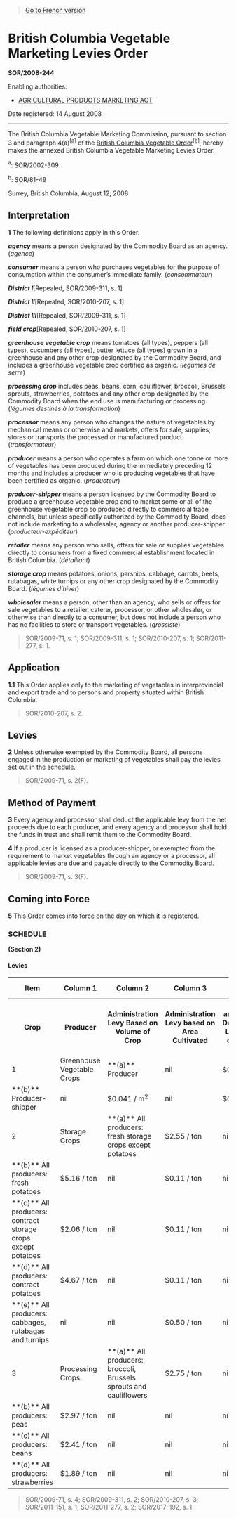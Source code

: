 > [Go to French version](/fr/Règlements/Décrets,%20ordonnances%20et%20règlements%20statutaires/2008/244.md)

# British Columbia Vegetable Marketing Levies Order

**SOR/2008-244**

Enabling authorities: 
- [AGRICULTURAL PRODUCTS MARKETING ACT](/en/Acts/Revised%20Statutes%20of%20Canada/A/A-6.md)

Date registered: 14 August 2008

----------

The British Columbia Vegetable Marketing Commission, pursuant to section 3 and paragraph 4(a)<sup><a href='#fn_610908-E_hq_4899'>[a]</a></sup> of the [British Columbia Vegetable Order](/en/Regulations/Statutory%20Orders%20and%20Regulations/81/49.md)<sup><a href='#fn_3944_hq_4345'>[b]</a></sup>, hereby makes the annexed British Columbia Vegetable Marketing Levies Order.

<a name='fn_610908-E_hq_4899'><sup>a</sup></a>: SOR/2002-309<br />

<a name='fn_3944_hq_4345'><sup>b</sup></a>: SOR/81-49<br />

Surrey, British Columbia, August 12, 2008




## Interpretation


**1** The following definitions apply in this Order.

***agency*** means a person designated by the Commodity Board as an agency. (*agence*)

***consumer*** means a person who purchases vegetables for the purpose of consumption within the consumer’s immediate family. (*consommateur*)

***District I***[Repealed, SOR/2009-311, s. 1]

***District II***[Repealed, SOR/2010-207, s. 1]

***District III***[Repealed, SOR/2009-311, s. 1]

***field crop***[Repealed, SOR/2010-207, s. 1]

***greenhouse vegetable crop*** means tomatoes (all types), peppers (all types), cucumbers (all types), butter lettuce (all types) grown in a greenhouse and any other crop designated by the Commodity Board, and includes a greenhouse vegetable crop certified as organic. (*légumes de serre*)

***processing crop*** includes peas, beans, corn, cauliflower, broccoli, Brussels sprouts, strawberries, potatoes and any other crop designated by the Commodity Board when the end use is manufacturing or processing. (*légumes destinés à la transformation*)

***processor*** means any person who changes the nature of vegetables by mechanical means or otherwise and markets, offers for sale, supplies, stores or transports the processed or manufactured product. (*transformateur*)

***producer*** means a person who operates a farm on which one tonne or more of vegetables has been produced during the immediately preceding 12 months and includes a producer who is producing vegetables that have been certified as organic. (*producteur*)

***producer-shipper*** means a person licensed by the Commodity Board to produce a greenhouse vegetable crop and to market some or all of the greenhouse vegetable crop so produced directly to commercial trade channels, but unless specifically authorized by the Commodity Board, does not include marketing to a wholesaler, agency or another producer-shipper. (*producteur-expéditeur*)

***retailer*** means any person who sells, offers for sale or supplies vegetables directly to consumers from a fixed commercial establishment located in British Columbia. (*détaillant*)

***storage crop*** means potatoes, onions, parsnips, cabbage, carrots, beets, rutabagas, white turnips or any other crop designated by the Commodity Board. (*légumes d’hiver*)

***wholesaler*** means a person, other than an agency, who sells or offers for sale vegetables to a retailer, caterer, processor, or other wholesaler, or otherwise than directly to a consumer, but does not include a person who has no facilities to store or transport vegetables. (*grossiste*)
> SOR/2009-71, s. 1; SOR/2009-311, s. 1; SOR/2010-207, s. 1; SOR/2011-277, s. 1.





## Application


**1.1** This Order applies only to the marketing of vegetables in interprovincial and export trade and to persons and property situated within British Columbia.
> SOR/2010-207, s. 2.





## Levies


**2** Unless otherwise exempted by the Commodity Board, all persons engaged in the production or marketing of vegetables shall pay the levies set out in the schedule.
> SOR/2009-71, s. 2(F).





## Method of Payment


**3** Every agency and processor shall deduct the applicable levy from the net proceeds due to each producer, and every agency and processor shall hold the funds in trust and shall remit them to the Commodity Board.



**4** If a producer is licensed as a producer-shipper, or exempted from the requirement to market vegetables through an agency or a processor, all applicable levies are due and payable directly to the Commodity Board.
> SOR/2009-71, s. 3(F).





## Coming into Force


**5** This Order comes into force on the day on which it is registered.




### **SCHEDULE** 
**(Section 2)**
<table>
<h4>Levies</h4>
<tr>
<th>Item</th>
<th>Column 1</th>
<th>Column 2</th>
<th>Column 3</th>
<th>Column 4</th>
<th>Column 5</th>
<th>Column 6</th>
</tr>
<tr>
<th>Crop</th>
<th>Producer</th>
<th>Administration Levy Based on Volume of Crop</th>
<th>Administration Levy based on Area Cultivated</th>
<th>Research and Industry Development Levy Based on Volume of Crop</th>
<th>Research and Industry Development Levy Based on Area Cultivated</th>
</tr>
<tr>
<td>1</td>
<td>Greenhouse Vegetable Crops</td>
<td>**(a)** Producer

</td>
<td>nil</td>
<td>$0.041 / m<sup>2</sup></td>
<td>nil</td>
<td>$0.14 / m<sup>2</sup></td>
</tr>
<tr>
<td>**(b)** Producer-shipper

</td>
<td>nil</td>
<td>$0.041 / m<sup>2</sup></td>
<td>nil</td>
<td>$0.14 / m<sup>2</sup></td>
</tr>
<tr>
<td>2</td>
<td>Storage Crops</td>
<td>**(a)** All producers: fresh storage crops except potatoes

</td>
<td>$2.55 / ton</td>
<td>nil</td>
<td>$0.11 / ton</td>
<td>nil</td>
</tr>
<tr>
<td>**(b)** All producers: fresh potatoes

</td>
<td>$5.16 / ton</td>
<td>nil</td>
<td>$0.11 / ton</td>
<td>nil</td>
</tr>
<tr>
<td>**(c)** All producers: contract storage crops except potatoes

</td>
<td>$2.06 / ton</td>
<td>nil</td>
<td>$0.11 / ton</td>
<td>nil</td>
</tr>
<tr>
<td>**(d)** All producers: contract potatoes

</td>
<td>$4.67 / ton</td>
<td>nil</td>
<td>$0.11 / ton</td>
<td>nil</td>
</tr>
<tr>
<td>**(e)** All producers: cabbages, rutabagas and turnips

</td>
<td>nil</td>
<td>nil</td>
<td>$0.50 / ton</td>
<td>nil</td>
</tr>
<tr>
<td>3</td>
<td>Processing Crops</td>
<td>**(a)** All producers: broccoli, Brussels sprouts and cauliflowers

</td>
<td>$2.75 / ton</td>
<td>nil</td>
<td>nil</td>
<td>nil</td>
</tr>
<tr>
<td>**(b)** All producers: peas

</td>
<td>$2.97 / ton</td>
<td>nil</td>
<td>nil</td>
<td>nil</td>
</tr>
<tr>
<td>**(c)** All producers: beans

</td>
<td>$2.41 / ton</td>
<td>nil</td>
<td>nil</td>
<td>nil</td>
</tr>
<tr>
<td>**(d)** All producers: strawberries

</td>
<td>$1.89 / ton</td>
<td>nil</td>
<td>nil</td>
<td>nil</td>
</tr>
</table>

> SOR/2009-71, s. 4; SOR/2009-311, s. 2; SOR/2010-207, s. 3; SOR/2011-151, s. 1; SOR/2011-277, s. 2; SOR/2017-192, s. 1.


